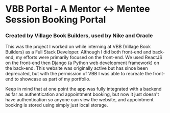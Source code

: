 # VBB Portal - A Mentor <-> Mentee Session Booking Portal

### Created by Village Book Builders, used by Nike and Oracle

This was the project I worked on while interning at VBB (Village Book Builders) as a Full Stack Developer.  Although I did both front-end and back-end, my efforts were primarily focused on the front-end.  We used ReactJS on the front-end then Django (a Python web development framework) on the back-end.  This website was originally active but has since been deprecated, but with the permission of VBB I was able to recreate the front-end to showcase as part of my portfolio.  

Keep in mind that at one point the app was fully integrated with a backend as far as authentication and appointment booking, but now it just doesn't have authentication so anyone can view the website, and appointment booking is stored using simply just local storage.
